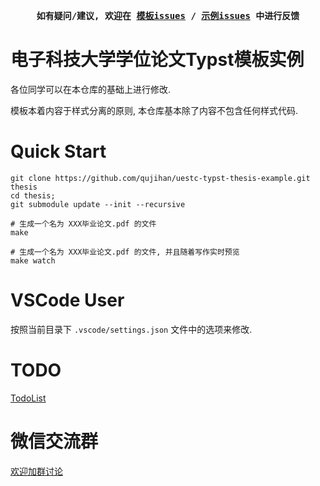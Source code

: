 <div align="center">
<strong>
<samp>

如有疑问/建议, 欢迎在 [模板issues](https://github.com/qujihan/uestc-typst-thesis-example/issues) / [示例issues](https://github.com/qujihan/uestc-typst-thesis-example/issues) 中进行反馈

</samp>
</strong>
</div>

# 电子科技大学学位论文Typst模板实例

各位同学可以在本仓库的基础上进行修改.

模板本着内容于样式分离的原则, 本仓库基本除了内容不包含任何样式代码.

# Quick Start
```shell
git clone https://github.com/qujihan/uestc-typst-thesis-example.git thesis
cd thesis; 
git submodule update --init --recursive

# 生成一个名为 XXX毕业论文.pdf 的文件
make 

# 生成一个名为 XXX毕业论文.pdf 的文件, 并且随着写作实时预览
make watch
```

# VSCode User
按照当前目录下 `.vscode/settings.json` 文件中的选项来修改.

# TODO
[TodoList](https://github.com/qujihan/uestc-typst-thesis-example/issues/1)

# 微信交流群
[欢迎加群讨论](https://github.com/qujihan/uestc-thesis-typst-template/issues/1)